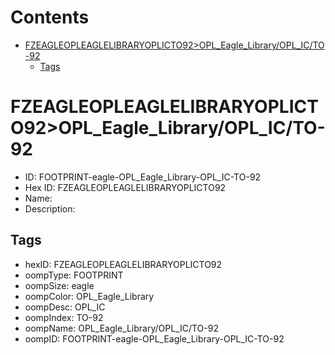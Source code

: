 



Contents
========

* [FZEAGLEOPLEAGLELIBRARYOPLICTO92>OPL_Eagle_Library/OPL_IC/TO-92](#fzeagleopleaglelibraryoplicto92opl_eagle_libraryopl_icto-92)
	* [Tags](#tags)

# FZEAGLEOPLEAGLELIBRARYOPLICTO92>OPL_Eagle_Library/OPL_IC/TO-92

- ID: FOOTPRINT-eagle-OPL_Eagle_Library-OPL_IC-TO-92
- Hex ID: FZEAGLEOPLEAGLELIBRARYOPLICTO92
- Name: 
- Description: 

## Tags

- hexID: FZEAGLEOPLEAGLELIBRARYOPLICTO92
- oompType: FOOTPRINT
- oompSize: eagle
- oompColor: OPL_Eagle_Library
- oompDesc: OPL_IC
- oompIndex: TO-92
- oompName: OPL_Eagle_Library/OPL_IC/TO-92
- oompID: FOOTPRINT-eagle-OPL_Eagle_Library-OPL_IC-TO-92
